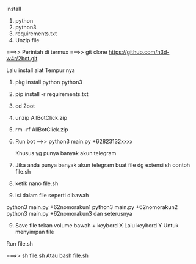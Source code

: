 install 
1.  python
2.  python3 
3.  requirements.txt
4.  Unzip file

===>>
Perintah di termux
===>> git clone https://github.com/h3d-w4r/2bot.git
 
Lalu install alat Tempur nya

1. pkg install python python3
2. pip install -r requirements.txt
3. cd 2bot
4. unzip AllBotClick.zip
5. rm -rf AllBotClick.zip
6. Run bot ==>> python3 main.py +62823132xxxx

   Khusus yg punya banyak akun telegram
6. Jika anda punya banyak akun telegram buat file dg extensi sh
    contoh file.sh
7. ketik nano file.sh
8. isi dalam file seperti dibawah

python3 main.py +62nomorakun1
python3 main.py +62nomorakun2
python3 main.py +62nomorakun3
dan seterusnya

9. Save file
tekan volume bawah + keybord X Lalu keybord Y
Untuk menyimpan file

Run file.sh

===>> sh file.sh
   Atau bash file.sh


